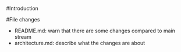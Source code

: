 #Introduction

#File changes

* README.md: warn that there are some changes compared to main stream
* architecture.md: describe what the changes are about
